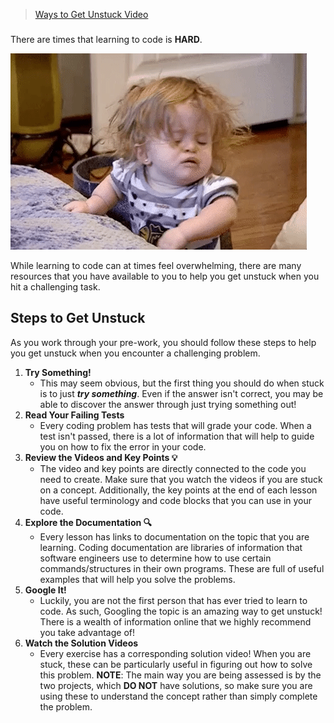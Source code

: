>[Ways to Get Unstuck Video](https://www.loom.com/embed/08ab6c5d4070467d904e1a2d7c2de541?sid=5549b71a-8533-4cee-8341-c1cd29eee119)

### 

There are times that learning to code is **HARD**.

![Crying gif](../assets//8.Cry.gif)

While learning to code can at times feel overwhelming, there are many resources that you have available to you to help you get unstuck when you hit a challenging task.

## Steps to Get Unstuck

As you work through your pre-work, you should follow these steps to help you get unstuck when you encounter a challenging problem.

1. **Try Something!**
    -  This may seem obvious, but the first thing you should do when stuck is to just ***try something***. Even if the answer isn't correct, you may be able to discover the answer through just trying something out!
2. **Read Your Failing Tests**
    -  Every coding problem has tests that will grade your code. When a test isn't passed, there is a lot of information that will help to guide you on how to fix the error in your code.
3. **Review the Videos and Key Points 💡**
    -  The video and key points are directly connected to the code you need to create. Make sure that you watch the videos if you are stuck on a concept. Additionally, the key points at the end of each lesson have useful terminology and code blocks that you can use in your code.
4. **Explore the Documentation 🔍**
    -  Every lesson has links to documentation on the topic that you are learning. Coding documentation are libraries of information that software engineers use to determine how to use certain commands/structures in their own programs. These are full of useful examples that will help you solve the problems.
5. **Google It!**
    -  Luckily, you are not the first person that has ever tried to learn to code. As such, Googling the topic is an amazing way to get unstuck! There is a wealth of information online that we highly recommend you take advantage of!
6. **Watch the Solution Videos**
    - Every exercise has a corresponding solution video! When you are stuck, these can be particularly useful in figuring out how to solve this problem. **NOTE**: The main way you are being assessed is by the two projects, which **DO NOT** have solutions, so make sure you are using these to understand the concept rather than simply complete the problem.